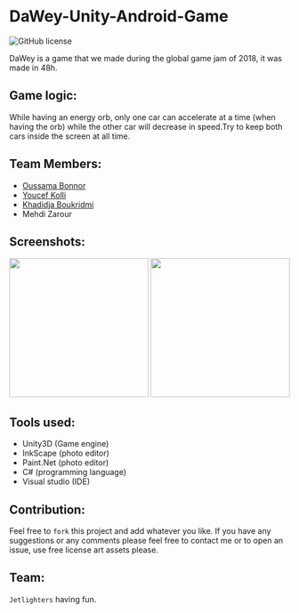 # DaWey-Unity-Android-Game

![GitHub license](https://img.shields.io/github/license/oussamabonnor1/SimpleCalculator-WPF.svg)

DaWey is a game that we made during the global game jam of 2018, it was made in 48h.

## Game logic:

 While having an energy orb, only one car can accelerate at a time (when having the orb) while the other car will decrease in speed.Try to keep both cars inside the screen at all time. 

## Team Members:

* [Oussama Bonnor](https://github.com/oussamabonnor1)
* [Youcef Kolli](https://github.com/youcefRG)
* [Khadidja Boukridmi](https://github.com/BK-Star)
* Mehdi Zarour

## Screenshots:

<img src="https://user-images.githubusercontent.com/17766221/39086843-53d136ee-4590-11e8-93da-21d22d93af05.png" width="250"/> <img src="https://user-images.githubusercontent.com/17766221/39086846-5c550db8-4590-11e8-879c-9e367ef584f8.png" width="250"/>

## Tools used: 

* Unity3D (Game engine)
* InkScape (photo editor)
* Paint.Net (photo editor)
* C# (programming language)
* Visual studio (IDE)

## Contribution:

Feel free to `fork` this project and add whatever you like. If you have any suggestions or any comments please feel free to contact me or to open an issue, use free license art assets please.

## Team:

`Jetlighters` having fun.
